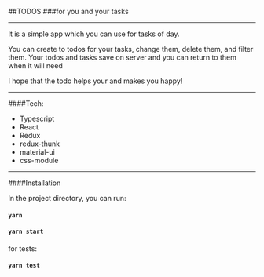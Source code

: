 ##TODOS
###for you and your tasks

***

It is a simple app which you can use for tasks of day.

You can create to todos for your tasks, change them, delete them, and filter them.
Your todos and tasks save on server and you can return to them when it will need

I hope that the todo helps your and makes you happy!

----
####Tech:

* Typescript
* React
* Redux
* redux-thunk
* material-ui
* css-module

___

####Installation

In the project directory, you can run:

#### `yarn` 
#### `yarn start`

for tests:

#### `yarn test`




